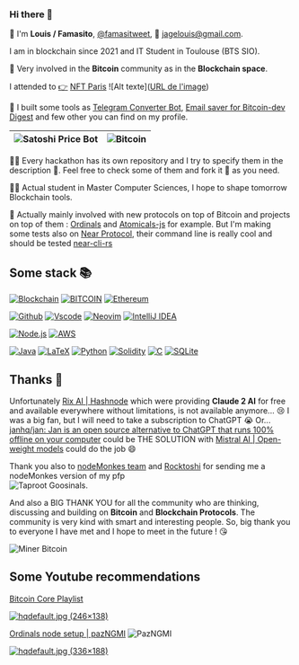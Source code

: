 ### Hi there 👋

🧮 I'm **Louis / Famasito**, [@famasitweet](https://twitter.com/famasitweet), 📩 [jagelouis@gmail.com](mailto:reuillonlouis03@gmail.com?subject=J'aimerais%20disctuert%20avec%20vous%20de%20%20...).

I am in blockchain since 2021 and IT Student in Toulouse (BTS SIO).

🤝 Very involved in the **Bitcoin** community as in the **Blockchain space**. 

I attended to [👉](https://www.nftparis.xyz/) [NFT Paris](https://www.nftparis.xyz/) 
![Alt texte]([URL de l'image](https://cdn.prod.website-files.com/62be1419d59de553b9cfba4d/664086f2a17bea67a1bd40d5_lavillette.png"))

🧰 I built some tools as [Telegram Converter Bot](https://github.com/GaloisField2718/SatoshiPriceBot), [Email saver for Bitcoin-dev Digest](https://github.com/GaloisField2718/Bitcoin-dev-digest) and few other you can find on my profile. 

|![Satoshi Price Bot](./assets/satoshibot.jpg)| ![Bitcoin](./assets/Bitcoin.jpg)|
|:--|:--|

🧑‍💻 Every hackathon has its own repository and I try to specify them in the description 💬. Feel free to check some of them and fork it 🍴 as you need.

🧑‍🎓 Actual student in Master Computer Sciences, I hope to shape tomorrow Blockchain tools. 

📆 Actually mainly involved with new protocols on top of Bitcoin and projects on top of them : [Ordinals](https://github.com/ordinals/ord) and [Atomicals-js](https://github.com/atomicals/atomicals-js) for example. But I'm making some tests also on [Near Protocol](https://near.org), their command line is really cool and should be tested [near-cli-rs](https://github.com/near/near-cli-rs)

## Some stack 📚

[![Blockchain](https://img.shields.io/badge/-Blockchain-black?style=for-the-badge&logo=bitcoin&logoColor=white)]()
[![BITCOIN](https://img.shields.io/badge/Bitcoin-002?style=for-the-badge&logo=bitcoin&logoColor=white)]()
[![Ethereum](https://img.shields.io/badge/Ethereum-3C3C3D?style=for-the-badge&logo=Ethereum&logoColor=white)]()

[![Github](https://img.shields.io/badge/-GitHub-black?style=for-the-badge&logo=github&logoColor=white)]()
[![Vscode](https://img.shields.io/badge/-VSCode-007acc?style=for-the-badge&logo=visual-studio-code&logoColor=white)]()
[![Neovim](https://img.shields.io/badge/NeoVim-%2357A143.svg?&style=for-the-badge&logo=neovim&logoColor=white)]()
[![IntelliJ IDEA](https://img.shields.io/badge/IntelliJIDEA-000000.svg?style=for-the-badge&logo=intellij-idea&logoColor=white)]()

[![Node.js](https://img.shields.io/badge/-Node.js-339933?style=for-the-badge&logo=Node.js&logoColor=white)]()
[![AWS](https://img.shields.io/badge/AWS-%23FF9900.svg?style=for-the-badge&logo=amazon-aws&logoColor=white)]()

[![Java](https://img.shields.io/badge/java-%23ED8B00.svg?style=for-the-badge&logo=openjdk&logoColor=white)]()
[![LaTeX](https://img.shields.io/badge/latex-%23008080.svg?style=for-the-badge&logo=latex&logoColor=white)]()
[![Python](https://img.shields.io/badge/python-3670A0?style=for-the-badge&logo=python&logoColor=ffdd54)]()
[![Solidity](https://img.shields.io/badge/Solidity-%23363636.svg?style=for-the-badge&logo=solidity&logoColor=white)]()
[![C](https://img.shields.io/badge/c-%2300599C.svg?style=for-the-badge&logo=c&logoColor=white)]()
[![SQLite](https://img.shields.io/badge/sqlite-%2307405e.svg?style=for-the-badge&logo=sqlite&logoColor=white)]()

## Thanks 🙏

Unfortunately [Rix AI | Hashnode](https://hasnode.com/rix) which were providing **Claude 2 AI** for free and available everywhere without limitations, is not available anymore... 😢 I was a big fan, but I will need to take a subscription to ChatGPT 😭 Or... [janhq/jan: Jan is an open source alternative to ChatGPT that runs 100% offline on your computer](https://github.com/janhq/jan) could be THE SOLUTION with [Mistral AI | Open-weight models](https://mistral.ai/) could do the job 😄

Thank you also to [nodeMonkes team](https://magiceden.io/ordinals/marketplace/nodemonkes) and [Rocktoshi](https://x.com/rocktoshi21?s=21) for sending me a nodeMonkes version of my pfp \
![Taproot Goosinals](./assets/taproot_goose.jpg). 

And also a BIG THANK YOU for all the community who are thinking, discussing and building on **Bitcoin** and **Blockchain Protocols**. The community is very kind with smart and interesting people. So, big thank you to everyone I have met and I hope to meet in the future ! 😘


![Miner Bitcoin](./assets/MINER.jpg)


## Some Youtube recommendations
[Bitcoin Core Playlist](https://youtube.com/playlist?list=PLvBkrcxK_me63-XOo0L-bqYHInLGG3UBV&si=awWZOcMftDaxhILQ)

[![hqdefault.jpg (246×138)](https://i.ytimg.com/vi/jT3lQKiFYlw/hqdefault.jpg?sqp=-oaymwEcCPYBEIoBSFXyq4qpAw4IARUAAIhCGAFwAcABBg%3D%3D&rs=AOn4CLCf3CSqVm3_IlKxW8cWuTrYH9Yt2g)](https://www.youtube.com/watch?v=jT3lQKiFYlw&list=PLvBkrcxK_me63-XOo0L-bqYHInLGG3UBV&index=1)


[Ordinals node setup | pazNGMI](https://www.youtube.com/@pazNGMI)
![PazNGMI](https://yt3.googleusercontent.com/-TCeXT9FgfcDDoDelyqXYd7npWeb3Ia2N0Bg7Gff84jz3solVZNhF3GmqvCKvgfU5lIkhh7Z=s176-c-k-c0x00ffffff-no-rj)

[![hqdefault.jpg (336×188)](https://i.ytimg.com/vi/4ZHwu0uut3k/hqdefault.jpg?sqp=-oaymwExCNACELwBSFryq4qpAyMIARUAAIhCGAHwAQH4Af4JgALQBYoCDAgAEAEYZSBTKFMwDw%3D%3D&rs=AOn4CLDKoppTjeG5SBjEQd0Vagp4zgxhCw)](https://www.youtube.com/playlist?list=PLsXRUgl5dDxEbiiRYHVrFynC76zJAloZE)
